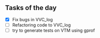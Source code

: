 ## Tasks of the day
- [x] Fix bugs in VVC_log
- [ ] Refactoring code to VVC_log
- [ ] try to generate tests on VTM using gprof